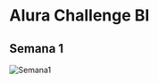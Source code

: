 # Alura Challenge BI

## Semana 1

![Semana1](https://user-images.githubusercontent.com/27746479/132779013-deabb670-45fd-402f-bf18-9f4c942d41ce.png)

